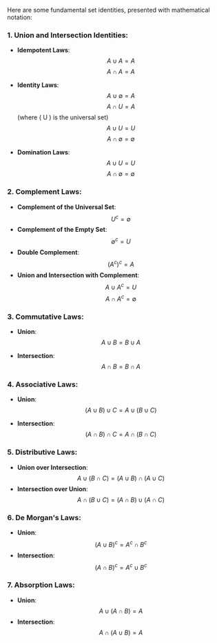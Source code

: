 Here are some fundamental set identities, presented with mathematical notation:

### 1. **Union and Intersection Identities**:

- **Idempotent Laws**:
  $$ A \cup A = A $$
  $$ A \cap A = A $$

- **Identity Laws**:
  $$ A \cup \emptyset = A $$
  $$ A \cap U = A $$  (where \( U \) is the universal set)
  $$ A \cup U = U $$
  $$ A \cap \emptyset = \emptyset $$

- **Domination Laws**:
  $$ A \cup U = U $$
  $$ A \cap \emptyset = \emptyset $$

### 2. **Complement Laws**:

- **Complement of the Universal Set**:  $$ U^c = \emptyset $$
- **Complement of the Empty Set**:
  $$ \emptyset^c = U $$
- **Double Complement**:
  $$ (A^c)^c = A $$
- **Union and Intersection with Complement**:
  $$ A \cup A^c = U $$
  $$ A \cap A^c = \emptyset $$

### 3. **Commutative Laws**:
- **Union**:
  $$ A \cup B = B \cup A $$

- **Intersection**:
  $$ A \cap B = B \cap A $$

### 4. **Associative Laws**:
- **Union**:
  $$ (A \cup B) \cup C = A \cup (B \cup C) $$

- **Intersection**:
  $$ (A \cap B) \cap C = A \cap (B \cap C) $$
### 5. **Distributive Laws**:
- **Union over Intersection**:$$ A \cup (B \cap C) = (A \cup B) \cap (A \cup C) $$
- **Intersection over Union**: $$ A \cap (B \cup C) = (A \cap B) \cup (A \cap C) $$
### 6. **De Morgan's Laws**:
- **Union**:  $$ (A \cup B)^c = A^c \cap B^c $$
- **Intersection**:$$ (A \cap B)^c = A^c \cup B^c $$
### 7. **Absorption Laws**:
- **Union**:  $$ A \cup (A \cap B) = A $$
- **Intersection**:$$ A \cap (A \cup B) = A $$